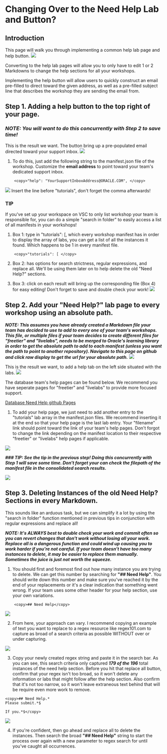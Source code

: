 # Changing Over to the Need Help Lab and Button?                               

## Introduction
This page will walk you through implementing a common help lab page and help button.
![](images/help-tab-goal.png)

Converting to the help lab pages will allow you to only have to edit 1 or 2 Markdowns to change the help sections for all your workshops. 

Implementing the help button will allow users to quickly construct an email pre-filled to direct toward the given address, as well as a pre-filled subject line that describes the workshop they are sending the email from.

## Step 1. Adding a help button to the top right of your page.
### ***NOTE: You will want to do this concurrently with Step 2 to save time!***


This is the result we want. The button bring up a pre-populated email directed toward your support inbox.
![](images/help-button2.png)

1. To do this, just add the following string to the manifest.json file of the workshop. Customize the **email address** to point toward your team's dedicated support inbox. 

````
    <copy>"help": "YourSupportInboxAddress@ORACLE.COM", </copy>
````
![](images/manifest-temp.png)
Insert the line before "tutorials", don't forget the comma afterwards!

### **TIP**
If you've set up your workspace on VSC to only list workshop your team is responsible for, you can do a simple "search in folder" to easily access a list of all manifests in your workshops!

1. Box 1: type in "tutorials": [, which every workshop manifest has in order to display the array of labs, you can get a list of all the instances it found. Which happens to be 1 in every manifest file.
````
    <copy>"tutorials": [ </copy>
````
2. Box 2: has options for search strictness, regular expressions, and replace all. We'll be using them later on to help delete the old "Need Help?" sections.

3. Box 3: click on each result will bring up the corresponding file (Box 4) for easy editing! Don't forget to save and double check your work!
![](images/search-tutorials.png)


## Step 2. Add your "Need Help?" lab page to every workshop using an absolute path. 
***NOTE: This assumes you have already created a Markdown file your team has decided to use to add to every one of your team's workshops. This file, or multiple files if your team decides to create different files for "freetier" and "livelabs", needs to be merged to Oracle's learning library in order to get the absolute path to add to each manifest (unless you want the path to point to another repository). Navigate to this page on github and click raw display to get the url for your absolute path.***
![](images/raw3.png)


This is the result we want, to add a help tab on the left side situated with the labs.
![](images/help-tab-goal.png)

The database team's help pages can be found below. We recommend you have seperate pages for "freetier" and "livelabs" to provide more focused support.

[Database Need Help github Pages](https://github.com/oracle/learning-library/tree/master/common/labs/need-help)


1. To add your help page, we just need to add another entry to the "tutorials" lab array in the manifest.json files. We recommend inserting it at the end so that your help page is the last lab entry. Your "filename" link should point toward the link of your team's help pages. Don't forgot to change the link depending on the manifest location to their respective "freetier" or "livelabs" help pages if applicable. 

![](images/need-help-insert.png)

***### TIP: See the tip in the previous step! Doing this concurrently with Step 1 will save some time. Don't forget your can check the filepath of the manifest file in the consolidated search results.***

![](images/search-path.png)

## Step 3. Deleting Instances of the old Need Help? Sections in every Markdown.

This sounds like an arduous task, but we can simplify it a lot by using the "search in folder" function mentioned in previous tips in conjunction with regular expressions and replace all!

***NOTE: It's ALWAYS best to double check your work and commit often so you can revert changes that don't work without losing all your work. Replace all is a dangerous function and could wind up causing you to work harder if you're not careful.  If your team doesn't have too many instances to delete, it may be easier to replace them manually. Sometimes the juice is just not worth the squeeze.***

1. You should first and foremost find out how many instance you are trying to delete. We can get this number by searching for **"## Need Help"**. You should write down this number and make sure you've reached it by the end of your replacements or it's a clear indication that something went wrong. If your team uses some other header for your help section, use your own variations.

````
    <copy>## Need Help</copy>
````

![](images/need-help-count.png)

2. From here, your approach can vary. I recommend copying an example of text you want to replace to a regex resource like regex101.com to capture as broad of a search criteria as possible WITHOUT over or under capturing.

![](images/regex-101.png)

3. Copy your newly created regex string and paste it in the search bar. As you can see, this search criteria only captured ***179 of the 196*** total instances of the need help section.  Before you hit that replace all button, confirm that your regex isn't too broad, so it won't delete any information or labs that might follow after the help section. Also confirm that it's not too narrow, so it won't leave extraneous text behind that will be require even more work to remove. 

````
<copy>## Need Help.*
Please submit.*$

If you.*$</copy>
````
![](images/regex-search-result.png)


4. If you're confident, then go ahead and replace all to delete the instances. Then search the broad **"## Need Help"** string to start the process over again with a new parameter to regex search for until you've caught all occurrences. 

